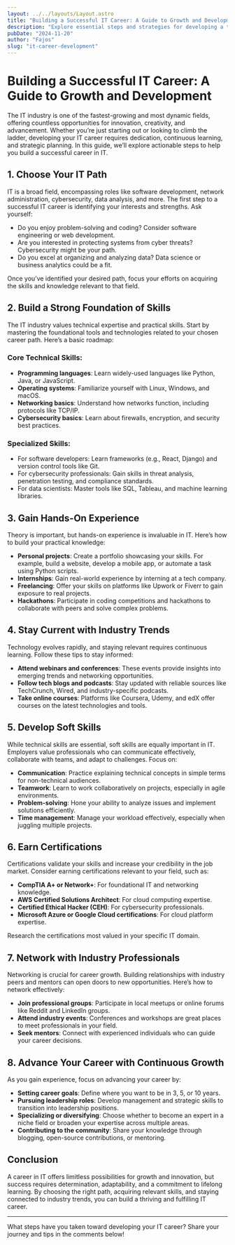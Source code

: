 ```yaml
---
layout: ../../layouts/Layout.astro
title: "Building a Successful IT Career: A Guide to Growth and Development"
description: "Explore essential steps and strategies for developing a thriving career in the IT industry, from skill-building to networking."
pubDate: "2024-11-20"
author: "Fajos"
slug: "it-career-development"
---
```


# Building a Successful IT Career: A Guide to Growth and Development

The IT industry is one of the fastest-growing and most dynamic fields, offering countless opportunities for innovation, creativity, and advancement. Whether you’re just starting out or looking to climb the ladder, developing your IT career requires dedication, continuous learning, and strategic planning. In this guide, we’ll explore actionable steps to help you build a successful career in IT.

## 1. **Choose Your IT Path**

IT is a broad field, encompassing roles like software development, network administration, cybersecurity, data analysis, and more. The first step to a successful IT career is identifying your interests and strengths. Ask yourself:

- Do you enjoy problem-solving and coding? Consider software engineering or web development.
- Are you interested in protecting systems from cyber threats? Cybersecurity might be your path.
- Do you excel at organizing and analyzing data? Data science or business analytics could be a fit.

Once you’ve identified your desired path, focus your efforts on acquiring the skills and knowledge relevant to that field.

## 2. **Build a Strong Foundation of Skills**

The IT industry values technical expertise and practical skills. Start by mastering the foundational tools and technologies related to your chosen career path. Here’s a basic roadmap:

### Core Technical Skills:
- **Programming languages**: Learn widely-used languages like Python, Java, or JavaScript.
- **Operating systems**: Familiarize yourself with Linux, Windows, and macOS.
- **Networking basics**: Understand how networks function, including protocols like TCP/IP.
- **Cybersecurity basics**: Learn about firewalls, encryption, and security best practices.

### Specialized Skills:
- For software developers: Learn frameworks (e.g., React, Django) and version control tools like Git.
- For cybersecurity professionals: Gain skills in threat analysis, penetration testing, and compliance standards.
- For data scientists: Master tools like SQL, Tableau, and machine learning libraries.

## 3. **Gain Hands-On Experience**

Theory is important, but hands-on experience is invaluable in IT. Here’s how to build your practical knowledge:

- **Personal projects**: Create a portfolio showcasing your skills. For example, build a website, develop a mobile app, or automate a task using Python scripts.
- **Internships**: Gain real-world experience by interning at a tech company.
- **Freelancing**: Offer your skills on platforms like Upwork or Fiverr to gain exposure to real projects.
- **Hackathons**: Participate in coding competitions and hackathons to collaborate with peers and solve complex problems.

## 4. **Stay Current with Industry Trends**

Technology evolves rapidly, and staying relevant requires continuous learning. Follow these tips to stay informed:

- **Attend webinars and conferences**: These events provide insights into emerging trends and networking opportunities.
- **Follow tech blogs and podcasts**: Stay updated with reliable sources like TechCrunch, Wired, and industry-specific podcasts.
- **Take online courses**: Platforms like Coursera, Udemy, and edX offer courses on the latest technologies and tools.

## 5. **Develop Soft Skills**

While technical skills are essential, soft skills are equally important in IT. Employers value professionals who can communicate effectively, collaborate with teams, and adapt to challenges. Focus on:

- **Communication**: Practice explaining technical concepts in simple terms for non-technical audiences.
- **Teamwork**: Learn to work collaboratively on projects, especially in agile environments.
- **Problem-solving**: Hone your ability to analyze issues and implement solutions efficiently.
- **Time management**: Manage your workload effectively, especially when juggling multiple projects.

## 6. **Earn Certifications**

Certifications validate your skills and increase your credibility in the job market. Consider earning certifications relevant to your field, such as:

- **CompTIA A+ or Network+**: For foundational IT and networking knowledge.
- **AWS Certified Solutions Architect**: For cloud computing expertise.
- **Certified Ethical Hacker (CEH)**: For cybersecurity professionals.
- **Microsoft Azure or Google Cloud certifications**: For cloud platform expertise.

Research the certifications most valued in your specific IT domain.

## 7. **Network with Industry Professionals**

Networking is crucial for career growth. Building relationships with industry peers and mentors can open doors to new opportunities. Here’s how to network effectively:

- **Join professional groups**: Participate in local meetups or online forums like Reddit and LinkedIn groups.
- **Attend industry events**: Conferences and workshops are great places to meet professionals in your field.
- **Seek mentors**: Connect with experienced individuals who can guide your career decisions.

## 8. **Advance Your Career with Continuous Growth**

As you gain experience, focus on advancing your career by:

- **Setting career goals**: Define where you want to be in 3, 5, or 10 years.
- **Pursuing leadership roles**: Develop management and strategic skills to transition into leadership positions.
- **Specializing or diversifying**: Choose whether to become an expert in a niche field or broaden your expertise across multiple areas.
- **Contributing to the community**: Share your knowledge through blogging, open-source contributions, or mentoring.

## Conclusion

A career in IT offers limitless possibilities for growth and innovation, but success requires determination, adaptability, and a commitment to lifelong learning. By choosing the right path, acquiring relevant skills, and staying connected to industry trends, you can build a thriving and fulfilling IT career. 

---

What steps have you taken toward developing your IT career? Share your journey and tips in the comments below!